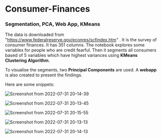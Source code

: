 # Consumer-Finances

### Segmentation, PCA, Web App, KMeans

The data is downloaded from "https://www.federalreserve.gov/econres/scfindex.htm" . It is the survey of consumer finances. It has 351 columns. 
The notebook explores some variables for people who are credit fearful. Then it segments all consumers based of 5 variables which have highest variances
using **KMeans Clustering Algorithm**.

To visualise the segments, two **Principal Components** are used. 
A **webapp** is also created to present the findings.

Here are some snippets:

![Screenshot from 2022-07-31 20-14-39](https://user-images.githubusercontent.com/90312228/182031755-4f9ae6e1-6a04-4632-9e74-66ffb92074c0.png)


![Screenshot from 2022-07-31 20-13-45](https://user-images.githubusercontent.com/90312228/182031777-ecc8ccd2-c110-4252-aeae-be334e8c7f83.png)

![Screenshot from 2022-07-31 20-15-55](https://user-images.githubusercontent.com/90312228/182031799-1f0d3529-06dd-4e53-bc0d-694d847de264.png)

![Screenshot from 2022-07-31 20-13-13](https://user-images.githubusercontent.com/90312228/182031807-11fe7e26-c535-4d25-8660-c318a265c8c9.png)

![Screenshot from 2022-07-31 20-14-13](https://user-images.githubusercontent.com/90312228/182031824-51d378fe-ae8a-449b-9951-ff035c341edd.png)
